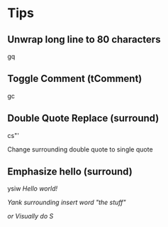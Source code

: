 Tips
=====

Unwrap long line to 80 characters
---------------------------------
gq 


Toggle Comment (tComment)
-------------------------
gc


Double Quote Replace (surround)
------------------------------
cs"'

Change surrounding double quote to single quote


Emphasize hello (surround)
--------------------------
ysiw<em>
<em>Hello</em> world! 

Yank surrounding insert word "the stuff"

or Visually do 
S<em>





